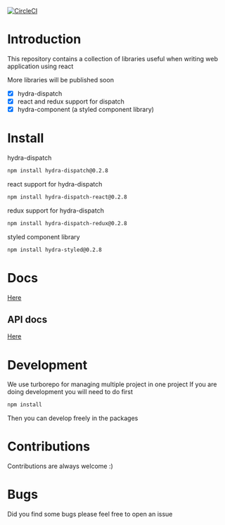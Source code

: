 [![CircleCI](https://circleci.com/gh/nulab/hydralibs/tree/master.svg?style=svg)](https://circleci.com/gh/nulab/hydralibs/tree/master)

# Introduction

This repository contains a collection of libraries useful when writing
web application using react

More libraries will be published soon

- [x] hydra-dispatch
- [x] react and redux support for dispatch
- [x] hydra-component (a styled component library)

# Install

hydra-dispatch
```sh
npm install hydra-dispatch@0.2.8
```

react support for hydra-dispatch
```sh
npm install hydra-dispatch-react@0.2.8
```

redux support for hydra-dispatch
```sh
npm install hydra-dispatch-redux@0.2.8
```
styled component library
```sh
npm install hydra-styled@0.2.8
```

# Docs

[Here](https://nulab.github.io/hydralibs/)

## API docs
[Here](https://nulab.github.io/hydralibs/api)

# Development

We use turborepo for managing multiple project in one project
If you are doing development you will need to do first

```sh
npm install
```

Then you can develop freely in the packages

# Contributions

Contributions are always welcome :)

# Bugs

Did you find some bugs please feel free to open an issue
